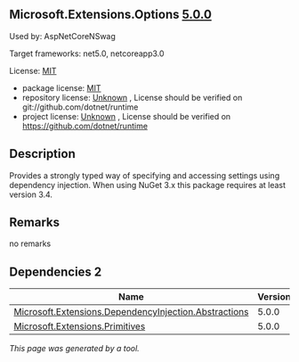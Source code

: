 Microsoft.Extensions.Options [5.0.0](https://www.nuget.org/packages/Microsoft.Extensions.Options/5.0.0)
--------------------

Used by: AspNetCoreNSwag

Target frameworks: net5.0, netcoreapp3.0

License: [MIT](../../../../licenses/mit) 

- package license: [MIT](https://licenses.nuget.org/MIT) 
- repository license: [Unknown](git://github.com/dotnet/runtime) , License should be verified on git://github.com/dotnet/runtime
- project license: [Unknown](https://github.com/dotnet/runtime) , License should be verified on https://github.com/dotnet/runtime

Description
-----------
Provides a strongly typed way of specifying and accessing settings using dependency injection. 
When using NuGet 3.x this package requires at least version 3.4.

Remarks
-----------
no remarks


Dependencies 2
-----------

|Name|Version|
|----------|:----|
|[Microsoft.Extensions.DependencyInjection.Abstractions](../../../../packages/nuget.org/microsoft.extensions.dependencyinjection.abstractions/5.0.0)|5.0.0|
|[Microsoft.Extensions.Primitives](../../../../packages/nuget.org/microsoft.extensions.primitives/5.0.0)|5.0.0|

*This page was generated by a tool.*